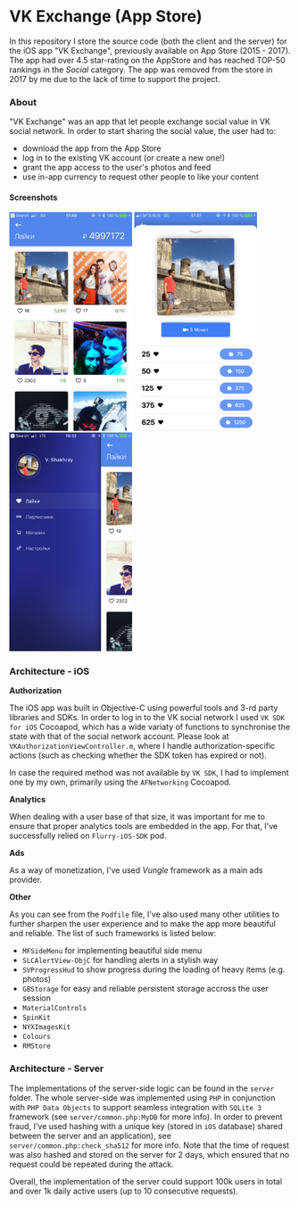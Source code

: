 # VK Exchange (App Store)

In this repository I store the source code (both the client and the server) for the iOS app "VK Exchange", previously available on App Store (2015 - 2017). The app had over 4.5 star-rating on the AppStore and has reached TOP-50 rankings in the *Social* category. The app was removed from the store in 2017 by me due to the lack of time to support the project.

### About
"VK Exchange" was an app that let people exchange social value in VK social network. In order to start sharing the social value, the user had to:
* download the app from the App Store
* log in to the existing VK account (or create a new one!)
* grant the app access to the user's photos and feed
* use in-app currency to request other people to like your content

#### Screenshots

<img src="/Screenshots/1.PNG" width="220"/> <img src="/Screenshots/2.PNG" width="220"/> <img src="/Screenshots/3.PNG" width="220"/>

### Architecture - iOS

**Authorization**

The iOS app was built in Objective-C using powerful tools and 3-rd party libraries and SDKs. In order to log in to the VK social network I used `VK SDK for iOS` Cocoapod, which has a wide variaty of functions to synchronise the state with that of the social network account. Please look at `VKAuthorizationViewController.m`, where I handle authorization-specific actions (such as checking whether the SDK token has expired or not).

In case the required method was not available by `VK SDK`, I had to implement one by my own, primarily using the `AFNetworking` Cocoapod.

**Analytics**

When dealing with a user base of that size, it was important for me to ensure that proper analytics tools are embedded in the app. For that, I've successfully relied on `Flurry-iOS-SDK` pod.

**Ads**

As a way of monetization, I've used *Vungle* framework as a main ads provider.

**Other**

As you can see from the `Podfile` file, I've also used many other utilities to further sharpen the user experience and to make the app more beautiful and reliable. The list of such frameworks is listed below:

* `MFSideMenu` for implementing beautiful side menu
* `SLCAlertView-ObjC` for handling alerts in a stylish way
* `SVProgressHud` to show progress during the loading of heavy items (e.g. photos)
* `GBStorage` for easy and reliable persistent storage accross the user session
* `MaterialControls`
* `SpinKit`
* `NYXImagesKit`
* `Colours`
* `RMStore`

### Architecture - Server

The implementations of the server-side logic can be found in the `server` folder. The whole server-side was implemented using `PHP` in conjunction with `PHP Data Objects` to support seamless integration with `SQLite 3` framework (see `server/common.php:MyDB` for more info). In order to prevent fraud, I've used hashing with a unique key (stored in `iOS` database) shared between the server and an application), see `server/common.php:check_sha512` for more info. Note that the time of request was also hashed and stored on the server for 2 days, which ensured that no request could be repeated during the attack.

Overall, the implementation of the server could support 100k users in total and over 1k daily active users (up to 10 consecutive requests).



